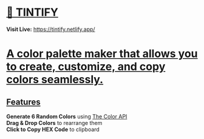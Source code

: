 # <u>🎨 TINTIFY </u>
 **Visit Live:** https://tintify.netlify.app/
 
# <u> A **color palette maker** that allows you to create, customize, and copy colors seamlessly.</u>

## <u>Features</u>
**Generate 6 Random Colors** using [The Color API](https://www.thecolorapi.com/)  
**Drag & Drop Colors** to rearrange them  
**Click to Copy HEX Code** to clipboard  


